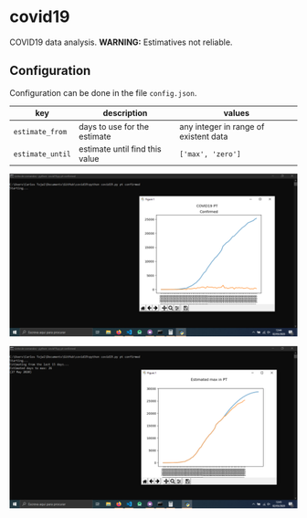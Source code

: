 # covid19

COVID19 data analysis.
**WARNING:** Estimatives not reliable.

## Configuration

Configuration can be done in the file `config.json`.

| key | description | values |
| --- | ----------- | ------ |
| `estimate_from` | days to use for the estimate| any integer in range of existent data|
| `estimate_until` | estimate until find this value | `['max', 'zero']` |

![Confirmed cases in Portugal](https://raw.githubusercontent.com/carlostojal/covid19/master/img/confirmed.PNG?token=AIWB3WYL4NNOKDMPVEGO4EC6VVPLU)

![Estimated maximum in Portugal](https://raw.githubusercontent.com/carlostojal/covid19/master/img/estimate.PNG?token=AIWB3W74UQDK255G7U5OM7K6VVPMK)